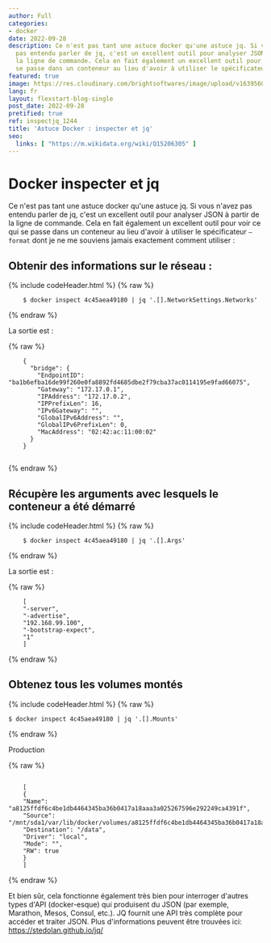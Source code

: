 ```yaml
---
author: Full
categories:
- docker
date: 2022-09-28
description: Ce n'est pas tant une astuce docker qu'une astuce jq. Si vous n'avez
  pas entendu parler de jq, c'est un excellent outil pour analyser JSON à partir de
  la ligne de commande. Cela en fait également un excellent outil pour voir ce qui
  se passe dans un conteneur au lieu d'avoir à utiliser le spécificateur
featured: true
image: https://res.cloudinary.com/brightsoftwares/image/upload/v1639560797/photo-1578403881636-6f4a77a6f9cc_ddsft1.jpg
lang: fr
layout: flexstart-blog-single
post_date: 2022-09-28
pretified: true
ref: inspectjq_1244
title: 'Astuce Docker : inspecter et jq'
seo:
  links: [ "https://m.wikidata.org/wiki/Q15206305" ]
---
```


# Docker inspecter et jq

Ce n'est pas tant une astuce docker qu'une astuce jq. Si vous n'avez pas entendu parler de jq, c'est un excellent outil pour analyser JSON à partir de la ligne de commande. Cela en fait également un excellent outil pour voir ce qui se passe dans un conteneur au lieu d'avoir à utiliser le spécificateur ```–format``` dont je ne me souviens jamais exactement comment utiliser :

## Obtenir des informations sur le réseau :

{% include codeHeader.html %}
{% raw %}
```
    $ docker inspect 4c45aea49180 | jq '.[].NetworkSettings.Networks'
```
{% endraw %}


La sortie est :

{% raw %}
```
    {
      "bridge": {
        "EndpointID": "ba1b6efba16de99f260e0fa8892fd4685dbe2f79cba37ac0114195e9fad66075",
        "Gateway": "172.17.0.1",
        "IPAddress": "172.17.0.2",
        "IPPrefixLen": 16,
        "IPv6Gateway": "",
        "GlobalIPv6Address": "",
        "GlobalIPv6PrefixLen": 0,
        "MacAddress": "02:42:ac:11:00:02"
      }
    }
    
```
{% endraw %}
   
 
## Récupère les arguments avec lesquels le conteneur a été démarré

{% include codeHeader.html %}
{% raw %}
```
    $ docker inspect 4c45aea49180 | jq '.[].Args'
```
{% endraw %}

La sortie est :

{% raw %}
```
    [
    "-server",
    "-advertise",
    "192.168.99.100",
    "-bootstrap-expect",
    "1"
    ]
```
{% endraw %}
    
    
## Obtenez tous les volumes montés
    
{% include codeHeader.html %}
{% raw %}
```
$ docker inspect 4c45aea49180 | jq '.[].Mounts'
```
{% endraw %}

Production


{% raw %}
```

    [
    {
    "Name": "a8125ffdf6c4be1db4464345ba36b0417a18aaa3a025267596e292249ca4391f",
    "Source": "/mnt/sda1/var/lib/docker/volumes/a8125ffdf6c4be1db4464345ba36b0417a18aaa3a025267596e292249ca4391f/_data",
    "Destination": "/data",
    "Driver": "local",
    "Mode": "",
    "RW": true
    }
    ]
```
{% endraw %}

    

Et bien sûr, cela fonctionne également très bien pour interroger d'autres types d'API (docker-esque) qui produisent du JSON (par exemple, Marathon, Mesos, Consul, etc.). JQ fournit une API très complète pour accéder et traiter JSON. Plus d'informations peuvent être trouvées ici: https://stedolan.github.io/jq/